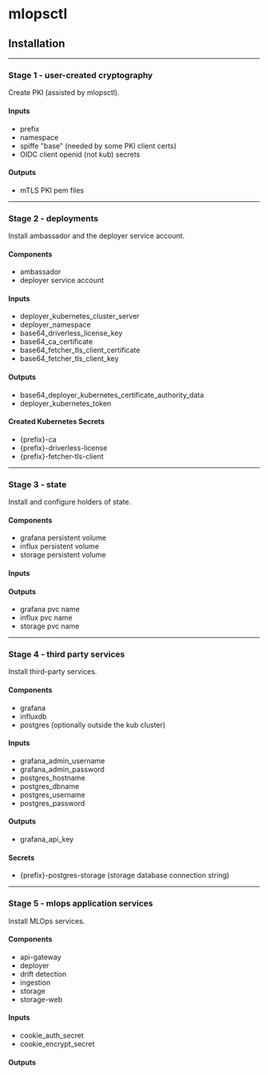 # mlopsctl

## Installation


---

### Stage 1 - user-created cryptography

Create PKI (assisted by mlopsctl).

#### Inputs

- prefix
- namespace
- spiffe "base" (needed by some PKI client certs)
- OIDC client openid (not kub) secrets

#### Outputs

- mTLS PKI pem files


---

### Stage 2 - deployments

Install ambassador and the deployer service account.

#### Components

- ambassador
- deployer service account

#### Inputs

- deployer_kubernetes_cluster_server
- deployer_namespace
- base64_driverless_license_key
- base64_ca_certificate
- base64_fetcher_tls_client_certificate
- base64_fetcher_tls_client_key

#### Outputs

- base64_deployer_kubernetes_certificate_authority_data
- deployer_kubernetes_token

#### Created Kubernetes Secrets

- {prefix}-ca
- {prefix}-driverless-license
- {prefix}-fetcher-tls-client
  

---

### Stage 3 - state

Install and configure holders of state.

#### Components

- grafana persistent volume
- influx persistent volume
- storage persistent volume

#### Inputs

#### Outputs

- grafana pvc name
- influx pvc name
- storage pvc name


---

### Stage 4 - third party services

Install third-party services.

#### Components

- grafana
- influxdb
- postgres (optionally outside the kub cluster)

#### Inputs

- grafana_admin_username
- grafana_admin_password
- postgres_hostname
- postgres_dbname
- postgres_username
- postgres_password

#### Outputs

- grafana_api_key

#### Secrets

- {prefix}-postgres-storage (storage database connection string)


---

### Stage 5 - mlops application services

Install MLOps services.

#### Components

- api-gateway
- deployer
- drift detection
- ingestion
- storage
- storage-web

#### Inputs

- cookie_auth_secret
- cookie_encrypt_secret

#### Outputs

